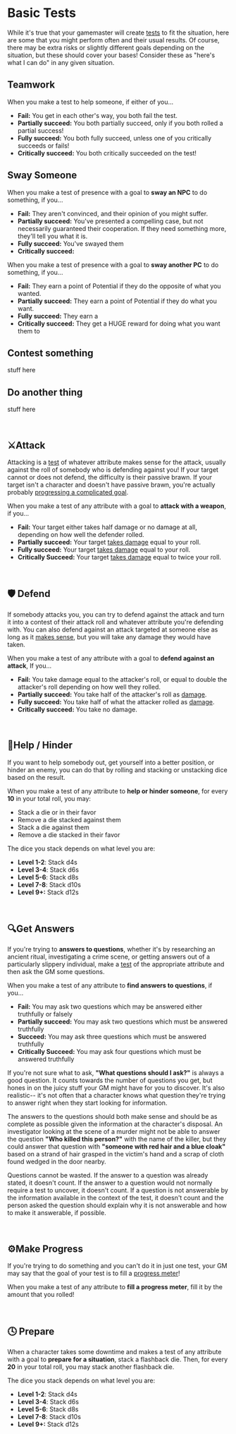 # Basic Tests

While it's true that your gamemaster will create [tests](tests.md) to fit the situation, here are some that you might perform often and their usual results. Of course, there may be extra risks or slightly different goals depending on the situation, but these should cover your bases! Consider these as "here's what I can do" in any given situation.

## Teamwork
When you make a test to help someone, if either of you...
* **Fail:** You get in each other's way, you both fail the test.
* **Partially succeed:** You both partially succeed, only if you both rolled a partial success!
* **Fully succeed:** You both fully succeed, unless one of you critically succeeds or fails!
* **Critically succeed:** You both critically succeeded on the test!

## Sway Someone
When you make a test of presence with a goal to **sway an NPC** to do something, if you...
* **Fail:** They aren't convinced, and their opinion of you might suffer.
* **Partially succeed:** You've presented a compelling case, but not necessarily guaranteed their cooperation. If they need something more, they'll tell you what it is.
* **Fully succeed:** You've swayed them 
* **Critically succeed:**  

When you make a test of presence with a goal to **sway another PC** to do something, if you...
* **Fail:** They earn a point of Potential if they do the opposite of what you wanted.
* **Partially succeed:** They earn a point of Potential if they do what you want.
* **Fully succeed:** They earn a
* **Critically succeed:** They get a HUGE reward for doing what you want them to

## Contest something
stuff here

## Do another thing
stuff here


<br/>

## ⚔Attack

Attacking is a [test](tests.md) of whatever attribute makes sense for the attack, usually against the roll of somebody who is defending against you! If your target cannot or does not defend, the difficulty is their passive brawn. If your target isn't a character and doesn't have passive brawn, you're actually probably [progressing a complicated goal](#progressing-a-complicated-goal).

When you make a test of any attribute with a goal to **attack with a weapon**, if you...

*   **Fail:** Your target either takes half damage or no damage at all, depending on how well the defender rolled.
*   **Partially succeed:** Your target [takes damage](../character/health.md) equal to your roll.
*   **Fully succeed:** Your target [takes damage](../character/health.md) equal to your roll.
*   **Critically Succeed:**  Your target [takes damage](../character/health.md) equal to twice your roll. 

<br/>

## 🛡 Defend

If somebody attacks you, you can try to defend against the attack and turn it into a contest of their attack roll and whatever attribute you're defending with. You can also defend against an attack targeted at someone else as long as it [makes sense](../getting_started/index.md#narrative-truth), but you will take any damage they would have taken. 

When you make a test of any attribute with a goal to **defend against an attack**, If you...

* **Fail:** You take damage equal to the attacker's roll, or equal to double the attacker's roll depending on how well they rolled.
* **Partially succeed:**  You take half of the attacker's roll as [damage](../character/health.md).
* **Fully succeed:** You take half of what the attacker rolled as [damage](../character/health.md).
* **Critically succeed:** You take no damage.

<br/>

## 🧱Help / Hinder

If you want to help somebody out, get yourself into a better position, or hinder an enemy, you can do that by rolling and stacking or unstacking dice based on the result.

When you make a test of any attribute to **help or hinder someone**, for every **10** in your total roll, you may:
* Stack a die or in their favor
* Remove a die stacked against them
* Stack a die against them
* Remove a die stacked in their favor

The dice you stack depends on what level you are:
* **Level 1-2**: Stack d4s
* **Level 3-4**: Stack d6s
* **Level 5-6**: Stack d8s
* **Level 7-8**: Stack d10s
* **Level 9+:** Stack d12s

<br/>

## 🔍Get Answers

If you're trying to **answers to questions**, whether it's by researching an ancient ritual, investigating a crime scene, or getting answers out of a particularly slippery individual, make a [test](../gameplay/tests.md) of the appropriate attribute and then ask the GM some questions.

When you make a test of any attribute to **find answers to questions**, if you...

*   **Fail:** You may ask two questions which may be answered either truthfully or falsely
*   **Partially succeed:** You may ask two questions which must be answered truthfully
*   **Succeed:** You may ask three questions which must be answered truthfully
*   **Critically Succeed:** You may ask four questions which must be answered truthfully

If you're not sure what to ask, **"What questions should I ask?"** is always a good question. It counts towards the number of questions you get, but hones in on the juicy stuff your GM might have for you to discover. It's also realistic-- it's not often that a character knows what question they're trying to answer right when they start looking for information.

The answers to the questions should both make sense and should be as complete as possible given the information at the character's disposal. An investigator looking at the scene of a murder might not be able to answer the question **"Who killed this person?"** with the name of the killer, but they could answer that question with **"someone with red hair and a blue cloak"** based on a strand of hair grasped in the victim's hand and a scrap of cloth found wedged in the door nearby.

Questions cannot be wasted. If the answer to a question was already stated, it doesn't count. If the answer to a question would not normally require a test to uncover, it doesn't count. If a question is not answerable by the information available in the context of the test, it doesn't count and the person asked the question should explain why it is not answerable and how to make it answerable, if possible.

<br/>

## ⚙Make Progress

If you're trying to do something and you can't do it in just one test, your GM may say that the goal of your test is to fill a [progress meter](../running_the_game/creating_tests.md#progress-meters)!

When you make a test of any attribute to **fill a progress meter**, fill it by the amount that you rolled!

<br/>

## 🕓 Prepare

When a character takes some downtime and makes a test of any attribute with a goal to **prepare for a situation**, stack a flashback die. Then, for every **20** in your total roll, you may stack another flashback die.

The dice you stack depends on what level you are:
* **Level 1-2**: Stack d4s
* **Level 3-4**: Stack d6s
* **Level 5-6**: Stack d8s
* **Level 7-8**: Stack d10s
* **Level 9+:** Stack d12s
